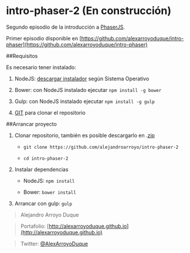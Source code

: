 intro-phaser-2 (En construcción)
============

Segundo episodio de la introducción a [PhaserJS](http://docs.phaser.io/).

Primer episodio disponible en [https://github.com/alexarroyoduque/intro-phaser](https://github.com/alexarroyoduque/intro-phaser)

##Requisitos

Es necesario tener instalado:

1. NodeJS: [descargar instalador](http://nodejs.org/) según Sistema Operativo

2. Bower: con NodeJS instalado ejecutar `npm install -g bower`

3. Gulp: con NodeJS instalado ejecutar `npm install -g gulp`

4. [GIT](http://git-scm.com/) para clonar el repositorio

##Arrancar proyecto

1. Clonar repositorio, también es posible descargarlo en .[zip](https://github.com/alejandroarroyo/intro-phase-2/archive/master.zip)
    
    + `git clone https://github.com/alejandroarroyo/intro-phaser-2`

    + `cd intro-phaser-2`

2. Instalar dependencias

    + NodeJS: `npm install`
    
    + Bower: `bower install`
    
3. Arrancar con gulp: `gulp`

> Alejandro Arroyo Duque

> Portafolio: [http://alexarroyoduque.github.io](http://alexarroyoduque.github.io)

> Twitter: [@AlexArroyoDuque](https://twitter.com/AlexArroyoDuque)